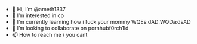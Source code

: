 - 👋 Hi, I’m @ameth1337
- 👀 I’m interested in cp
- 🌱 I’m currently learning how i fuck your mommy WQEs:dAD:WQDa:dsAD
- 💞️ I’m looking to collaborate on pornhubf0rch1ld
- 📫 How to reach me / you cant

<!---
ameth1337/ameth1337 is a ✨ special ✨ repository because its `README.md` (this file) appears on your GitHub profile.
You can click the Preview link to take a look at your changes.
--->
